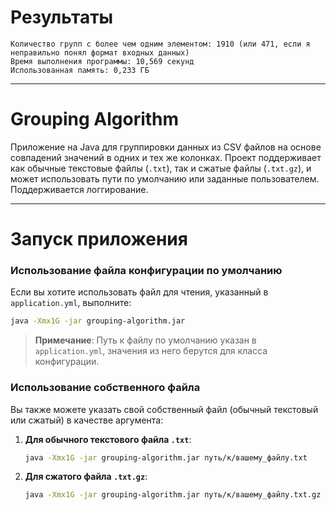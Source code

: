 # Результаты
```
Количество групп с более чем одним элементом: 1910 (или 471, если я неправильно понял формат входных данных)
Время выполнения программы: 10,569 секунд
Использованная память: 0,233 ГБ
```
---

# Grouping Algorithm

Приложение на Java для группировки данных из CSV файлов на основе совпадений значений в одних и тех же колонках. Проект поддерживает как обычные текстовые файлы (`.txt`), так и сжатые файлы (`.txt.gz`), и может использовать пути по умолчанию или заданные пользователем. Поддерживается логгирование.

---

# Запуск приложения

### Использование файла конфигурации по умолчанию

Если вы хотите использовать файл для чтения, указанный в `application.yml`, выполните:

```bash
java -Xmx1G -jar grouping-algorithm.jar
```

> **Примечание**: Путь к файлу по умолчанию указан в `application.yml`, значения из него берутся для класса конфигурации.


### Использование собственного файла

Вы также можете указать свой собственный файл (обычный текстовый или сжатый) в качестве аргумента:

1. **Для обычного текстового файла `.txt`**:

   ```bash
   java -Xmx1G -jar grouping-algorithm.jar путь/к/вашему_файлу.txt
   ```

2. **Для сжатого файла `.txt.gz`**:

   ```bash
   java -Xmx1G -jar grouping-algorithm.jar путь/к/вашему_файлу.txt.gz
   ```
